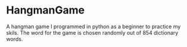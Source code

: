 # HangmanGame
 A hangman game I programmed in python as a beginner to practice my skils.
 The word for the game is chosen randomly out of 854 dictionary words.
